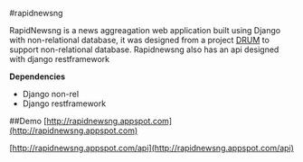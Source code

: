 #rapidnewsng

RapidNewsng is a news aggreagation web application built using Django with non-relational database, it was designed from a project [DRUM](https://github.com/stephenmcd/drum) to support non-relational database. Rapidnewsng also has an api designed with django restframework


**Dependencies**
- Django non-rel
- Django restframework


##Demo
[http://rapidnewsng.appspot.com](http://rapidnewsng.appspot.com)

[http://rapidnewsng.appspot.com/api](http://rapidnewsng.appspot.com/api)

